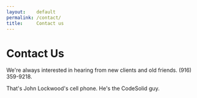 ```yaml
---
layout:    default
permalink: /contact/
title:     Contact us
---
```


# Contact Us
We're always interested in hearing from new clients and old friends. (916) 359-9218.

That's John Lockwood's cell phone.  He's the CodeSolid guy.

<p>
<script type="text/javascript"> id = 183640; </script>
<script type="text/javascript" src="http://kontactr.com/wp.js"></script>
</p>				